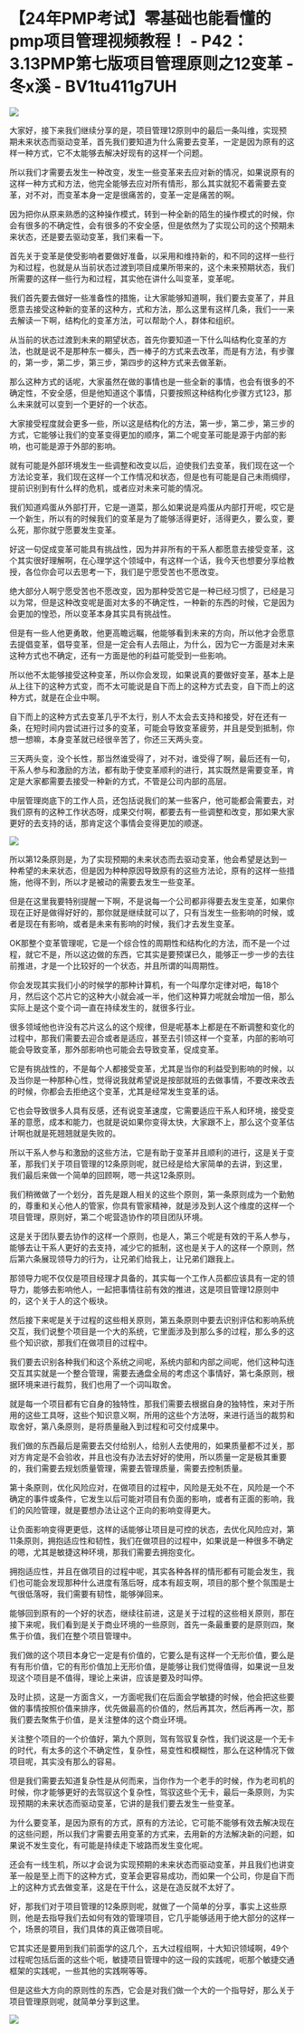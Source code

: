 # 【24年PMP考试】零基础也能看懂的pmp项目管理视频教程！ - P42：3.13PMP第七版项目管理原则之12变革 - 冬x溪 - BV1tu411g7UH

![](img/f48238b98ea93b801dadba874b1456de_0.png)

大家好，接下来我们继续分享的是，项目管理12原则中的最后一条叫维，实现预期未来状态而驱动变革，首先我们要知道为什么需要去变革，一定是因为原有的这样一种方式，它不太能够去解决好现有的这样一个问题。

所以我们才需要去发生一种改变，发生一些变革来去应对新的情况，如果说原有的这样一种方式和方法，他完全能够去应对所有情形，那么其实就犯不着需要去变革，对不对，而变革本身一定是很痛苦的，变革一定是痛苦的啊。

因为把你从原来熟悉的这种操作模式，转到一种全新的陌生的操作模式的时候，你会有很多的不确定性，会有很多的不安全感，但是依然为了实现公司的这个预期未来状态，还是要去驱动变革，我们来看一下。

首先关于变革是使受影响者要做好准备，以采用和维持新的，和不同的这样一些行为和过程，也就是从当前状态过渡到项目成果所带来的，这个未来预期状态，我们所需要的这样一些行为和过程，其实他在讲什么叫变革，变革呢。

我们首先要去做好一些准备性的措施，让大家能够知道啊，我们要去变革了，并且愿意去接受这种新的变革的这种方，式和方法，那么这里有这样几条，我们一一来去解读一下啊，结构化的变革方法，可以帮助个人，群体和组织。

从当前的状态过渡到未来的期望状态，首先你要知道一下什么叫结构化变革的方法，也就是说不是那种东一榔头，西一棒子的方式来去改革，而是有方法，有步骤的，第一步，第二步，第三步，第四步的这种方式来去做革新。

那么这种方式的话呢，大家虽然在做的事情也是一些全新的事情，也会有很多的不确定性，不安全感，但是他知道这个事情，只要按照这种结构化步骤方式123，那么未来就可以变到一个更好的一个状态。

大家接受程度就会更多一些，所以这是结构化的方法，第一步，第二步，第三步的方式，它能够让我们的变革变得更加的顺序，第二个呢变革可能是源于内部的影响，也可能是源于外部的影响。

就有可能是外部环境发生一些调整和改变以后，迫使我们去变革，我们现在这一个方法论变革，我们现在这样一个工作情况和状态，但是也有可能是自己未雨绸缪，提前识别到有什么样的危机，或者应对未来可能的情况。

我们知道鸡蛋从外部打开，它是一道菜，那么如果说是鸡蛋从内部打开呢，哎它是一个新生，所以有的时候我们的变革是为了能够活得更好，活得更久，要么变，要么死，那你就宁愿要发生变革。

好这一句促成变革可能具有挑战性，因为并非所有的干系人都愿意去接受变革，这个其实很好理解啊，在心理学这个领域中，有这样一个话，我今天也想要分享给教授，各位你会可以去思考一下，我们是宁愿受苦也不愿改变。

绝大部分人啊宁愿受苦也不愿改变，因为那种受苦它是一种已经习惯了，已经是习以为常，但是这种改变呢是面对太多的不确定性，一种新的东西的时候，它是因为会更加的惶恐，所以变革本身其实具有挑战性。

但是有一些人他更勇敢，他更高瞻远瞩，他能够看到未来的方向，所以他才会愿意去提倡变革，倡导变革，但是一定会有人去阻止，为什么，因为它一方面是对未来这种方式也不确定，还有一方面是他的利益可能受到一些影响。

所以他不太能够接受这种变革，所以你会发现，如果说真的要做好变革，基本上是从上往下的这种方式变，而不太可能说是自下而上的这种方式去变，自下而上的这种方式，就是在企业中啊。

自下而上的这种方式去变革几乎不太行，别人不太会去支持和接受，好在还有一条，在短时间内尝试进行过多的变革，可能会导致变革疲劳，并且是受到抵制，你想一想嘛，本身变革就已经很辛苦了，你还三天两头变。

三天两头变，没个长性，那当然谁受得了，对不对，谁受得了啊，最后还有一句，干系人参与和激励的方法，都有助于使变革顺利的进行，其实既然是需要变革，肯定是大家都需要去接受一种新的方式，不管是公司内部的高层。

中层管理岗底下的工作人员，还包括说我们的某一些客户，他可能都会需要去，对我们原有的这种工作状态呀，成果交付啊，都要去有一些调整和改变，那如果大家更好的去支持的话，那肯定这个事情会变得更加的顺遂。



![](img/f48238b98ea93b801dadba874b1456de_2.png)

所以第12条原则是，为了实现预期的未来状态而去驱动变革，他会希望是达到一种希望的未来状态，但是因为种种原因导致原有的这些方法论，原有的这样一些措施，他得不到，所以才是被动的需要去发生一些变革。

但是在这里我要特别提醒一下啊，不是说每一个公司都非得要去发生变革，如果你现在正好是做得好好的，那你就是继续就可以了，只有当发生一些影响的时候，或者是现在有影响，或者是未来有影响的时候，我们才去发生变革。

OK那整个变革管理呢，它是一个综合性的周期性和结构化的方法，而不是一个过程，就它不是，所以这边做的东西，它其实是要预谋已久，能够正一步一步的去往前推进，才是一个比较好的一个状态，并且所谓的叫周期性。

你会发现其实我们小的时候学的那种计算机，有一个叫摩尔定律对吧，每18个月，然后这个芯片它的这种大小就会减一半，他们这种算力呢就会增加一倍，那么实际上是这个变个词一直在持续发生的，就很多行业。

很多领域他也许没有芯片这么的这个规律，但是呢基本上都是在不断调整和变化的过程中，那我们需要去迎合或者是适应，甚至去引领这样一个变革，内部的影响可能会导致变革，那外部影响也可能会去导致变革，促成变革。

它是有挑战性的，不是每个人都接受变革，尤其是当你的利益受到影响的时候，以及当你是一种那种心性，觉得说我就希望说是按部就班的去做事情，不要改来改去的时候，你都会去拒绝这个变革，尤其是经常发生变革的话。

它也会导致很多人具有反感，还有说变革速度，它需要适应干系人和环境，接受变革的意愿，成本和能力，也就是说如果你变得太快，大家跟不上，那么这个变革估计啊也就是死翘翘就是失败的。

所以干系人参与和激励的这些方法，它是有助于变革并且顺利的进行，这是关于变革，那我们关于项目管理的12条原则呢，就已经是给大家简单的去讲，到这里，我们最后来做一个简单的回顾啊，嗯一共这12条原则。

我们稍微做了一个划分，首先是跟人相关的这些个原则，第一条原则成为一个勤勉的，尊重和关心他人的管家，你具有管家精神，就是涉及到人这个维度的这样一个项目管理，原则好，第二个呢营造协作的项目团队环境。

这是关于团队要去协作的这样一个原则，也是人，第三个呢是有效的干系人参与，能够去让干系人更好的去支持，减少它的抵制，这也是关于人的这样一个原则，然后第六条展现领导力的行为，让兄弟们给我上，让兄弟们跟我上。

那领导力呢不仅仅是项目经理才具备的，其实每一个工作人员都应该具有一定的领导力，能够去影响他人，一起把事情往前有效的推进，这是项目管理12原则中的，这个关于人的这个板块。

然后接下来呢是关于过程的这些相关原则，第五条原则中要去识别评估和影响系统交互，我们说整个项目是一个大的系统，它里面涉及到那么多的过程，那么多的这些个知识欲，那我们在做项目的过程中。

我们要去识别各种我们和这个系统之间呢，系统内部和内部之间呢，他们这种勾连交互其实就是一个整合管理，需要去通盘全局的考虑这个事情好，第七条原则，根据环境来进行裁剪，我们也用了一个词叫取舍。

就是每一个项目都有它自身的独特性，那我们需要去根据自身的独特性，来对于所用的这些工具呀，这些个知识意义啊，所用的这些个方法呀，来进行适当的裁剪和取舍好，第八条原则，是将质量融入到过程和可交付成果中。

我们做的东西最后是需要去交付给别人，给别人去使用的，如果质量都不过关，那对方肯定是不会验收，并且也没有办法去好好的使用，所以质量一定是极其重要的，我们需要去规划质量管理，需要去管理质量，需要去控制质量。

第十条原则，优化风险应对，在做项目的过程中，风险是无处不在，风险是一个不确定的事件或条件，它发生以后可能对项目有负面的影响，或者有正面的影响，我们的风险管理，就是要想办法让这个正向的影响变得更大。

让负面影响变得更更低，这样的话能够让项目是可控的状态，去优化风险应对，第11条原则，拥抱适应性和韧性，我们在做项目的过程中，如果说是一种很多不确定的嗯，尤其是敏捷这种环境，那我们需要去拥抱变化。

拥抱适应性，并且在做项目的过程中呢，其实各种各样的情形都有可能会发生，我们也可能会发现那种什么进度有落后呀，成本有超支啊，项目的那个整个氛围是士气很低落呀，我们需要有韧性，能够弹回来。

能够回到原有的一个好的状态，继续往前进，这是关于过程的这些相关原则，那在接下来呢，我们看到是关于商业环境的一些原则，首先一条最重要的是原则四，聚焦于价值，我们在整个项目管理中。

我们做的这个项目本身它一定是有价值的，它要么是有这样一个无形价值，要么是有有形价值，它的有形价值加上无形价值，是能够让我们觉得值得，如果说一旦发现这个项目是不值得，理论上来讲，应该是要及时叫停。

及时止损，这是一方面含义，一方面呢我们在后面会学敏捷的时候，他会把这些要做的事情按照价值来排序，优先做最高的价值的，然后再其次，然后再再一次，那我们要去聚焦于价值，是关注整体的这个商业环境。

关注整个项目的一个价值好，第九个原则，驾有驾驭复杂性，我们说这是一个无卡的时代，有太多的这个不确定性，复杂性，易变性和模糊性，那么在这种情况下做项目呢，其实没有那么的容易。

但是我们需要去知道复杂性是从何而来，当你作为一个老手的时候，作为老司机的时候，你才能够更好的去驾驭这个复杂性，驾驭这些个无卡，最后一条原则，为实现预期的未来状态而驱动变革，它讲的是我们要去发生一些变革。

为什么要变革，是因为原有的方式，原有的方法论，它可能不能够有效去解决现在的这些问题，所以我们才需要去用变革的方式来，去用新的方法解决新的问题，如果说不发生变化，有可能是持续走下坡路而发生变化呢。

还会有一线生机，所以才会说为实现预期的未来状态而驱动变革，并且我们也讲变革一般是至上而下的这种方式，变革会更容易成功，而如果一个公司，你是自下而上的这种方式去做变革，这是在干什么，这是在造反就不太好了。

好，那我们对于项目管理的12条原则呢，就做了一个简单的分享，事实上这些原则，他是去指导我们去如何有效的管理项目，它几乎能够适用于绝大部分的这样一个，场景的项目，我们具体的真正做项目呢。

它其实还是要用到我们前面学的这几个，五大过程组啊，十大知识领域啊，49个过程呢包括后面的这些个呃，敏捷项目管理中的这一段的实践呢，呃那个敏捷交通框架的实践呢，一些其他的实践啊等等。

但是这些大方向的原则性的东西，它会是对我们做一个大的一个指导好，那么关于项目管理原则呢，就简单分享到这里。



![](img/f48238b98ea93b801dadba874b1456de_4.png)